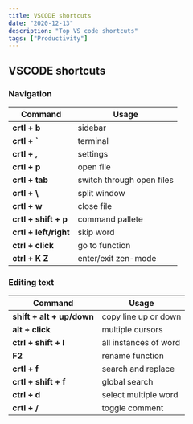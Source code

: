 ```yaml
---
title: VSCODE shortcuts
date: "2020-12-13"
description: "Top VS code shortcuts"
tags: ["Productivity"]
---
```


## VSCODE shortcuts

### Navigation
| Command | Usage |
|---|---|
| **crtl + b**              | sidebar                                  | 
| **crtl + `**              | terminal                                 | 
| **crtl + ,**              | settings                                 | 
| **crtl + p**              | open file                                | 
| **crtl + tab**            | switch through open files                | 
| **crtl + \\**              | split window                             | 
| **crtl + w**              | close file                               | 
| **crtl + shift + p**      | command pallete                          | 
| **crtl + left/right**     | skip word                                | 
| **ctrl + click**          | go to function                           | 
| **ctrl + K Z**            | enter/exit zen-mode                      | 


### Editing text 

| Command | Usage |
|---|---|
| **shift + alt + up/down** | copy line up or down                     | 
| **alt + click**           | multiple cursors                         | 
| **ctrl + shift + l**      | all instances of word                    | 
| **F2**                    | rename function                          |
| **crtl + f**              | search and replace                       |
| **crtl + shift + f**      | global search                            | 
| **ctrl + d**              | select multiple word                     | 
| **crtl + /**              | toggle comment                           | 